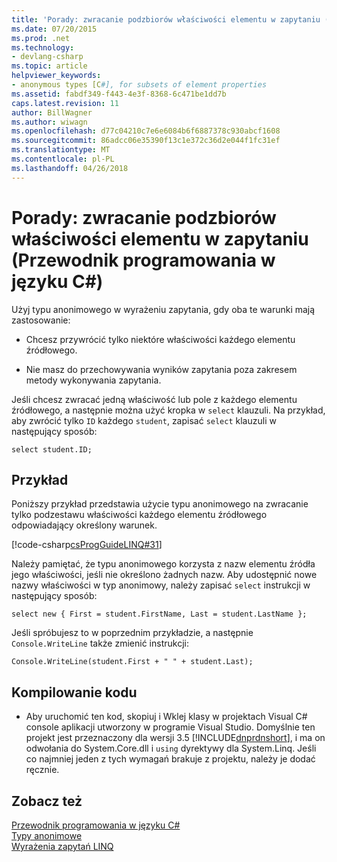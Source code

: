 ```yaml
---
title: 'Porady: zwracanie podzbiorów właściwości elementu w zapytaniu (Przewodnik programowania w języku C#)'
ms.date: 07/20/2015
ms.prod: .net
ms.technology:
- devlang-csharp
ms.topic: article
helpviewer_keywords:
- anonymous types [C#], for subsets of element properties
ms.assetid: fabdf349-f443-4e3f-8368-6c471be1dd7b
caps.latest.revision: 11
author: BillWagner
ms.author: wiwagn
ms.openlocfilehash: d77c04210c7e6e6084b6f6887378c930abcf1608
ms.sourcegitcommit: 86adcc06e35390f13c1e372c36d2e044f1fc31ef
ms.translationtype: MT
ms.contentlocale: pl-PL
ms.lasthandoff: 04/26/2018
---
```

# <a name="how-to-return-subsets-of-element-properties-in-a-query-c-programming-guide"></a>Porady: zwracanie podzbiorów właściwości elementu w zapytaniu (Przewodnik programowania w języku C#)
Użyj typu anonimowego w wyrażeniu zapytania, gdy oba te warunki mają zastosowanie:  
  
-   Chcesz przywrócić tylko niektóre właściwości każdego elementu źródłowego.  
  
-   Nie masz do przechowywania wyników zapytania poza zakresem metody wykonywania zapytania.  
  
 Jeśli chcesz zwracać jedną właściwość lub pole z każdego elementu źródłowego, a następnie można użyć kropka w `select` klauzuli. Na przykład, aby zwrócić tylko `ID` każdego `student`, zapisać `select` klauzuli w następujący sposób:  
  
```  
select student.ID;  
```  
  
## <a name="example"></a>Przykład  
 Poniższy przykład przedstawia użycie typu anonimowego na zwracanie tylko podzestawu właściwości każdego elementu źródłowego odpowiadający określony warunek.  
  
 [!code-csharp[csProgGuideLINQ#31](../../../csharp/programming-guide/arrays/codesnippet/CSharp/how-to-return-subsets-of-element-properties-in-a-query_1.cs)]  
  
 Należy pamiętać, że typu anonimowego korzysta z nazw elementu źródła jego właściwości, jeśli nie określono żadnych nazw. Aby udostępnić nowe nazwy właściwości w typ anonimowy, należy zapisać `select` instrukcji w następujący sposób:  
  
```  
select new { First = student.FirstName, Last = student.LastName };  
```  
  
 Jeśli spróbujesz to w poprzednim przykładzie, a następnie `Console.WriteLine` także zmienić instrukcji:  
  
```  
Console.WriteLine(student.First + " " + student.Last);  
```  
  
## <a name="compiling-the-code"></a>Kompilowanie kodu  
  
-   Aby uruchomić ten kod, skopiuj i Wklej klasy w projektach Visual C# console aplikacji utworzony w programie Visual Studio. Domyślnie ten projekt jest przeznaczony dla wersji 3.5 [!INCLUDE[dnprdnshort](~/includes/dnprdnshort-md.md)], i ma on odwołania do System.Core.dll i `using` dyrektywy dla System.Linq. Jeśli co najmniej jeden z tych wymagań brakuje z projektu, należy je dodać ręcznie.   
  
## <a name="see-also"></a>Zobacz też  
 [Przewodnik programowania w języku C#](../../../csharp/programming-guide/index.md)  
 [Typy anonimowe](../../../csharp/programming-guide/classes-and-structs/anonymous-types.md)  
 [Wyrażenia zapytań LINQ](../../../csharp/programming-guide/linq-query-expressions/index.md)
